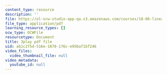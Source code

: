```yaml
---
content_type: resource
description: ''
file: https://ol-ocw-studio-app-qa.s3.amazonaws.com/courses/18-06-linear-algebra-spring-2010/ab1c275d516e1878176ce956af1bf246_0h43aV4aH7I.pdf
file_type: application/pdf
learning_resource_types: []
ocw_type: OCWFile
resourcetype: Document
title: 3play pdf file
uid: ab1c275d-516e-1878-176c-e956af1bf246
video_files:
  video_thumbnail_file: null
video_metadata:
  youtube_id: null
---
```

